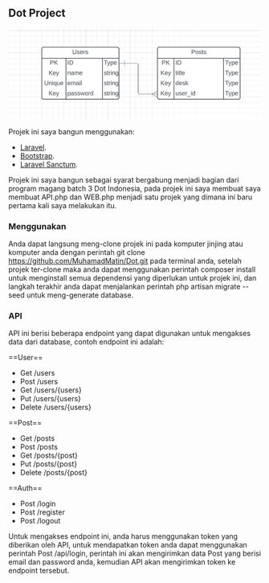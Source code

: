 ## Dot Project

![Database Image](./public/images/database.png)

Projek ini saya bangun menggunakan:

-   [Laravel](https://laravel.com).
-   [Bootstrap](https://getbootstrap.com).
-   [Laravel Sanctum](https://github.com/laravel/sanctum).

Projek ini saya bangun sebagai syarat bergabung menjadi bagian dari program magang batch 3 Dot Indonesia, pada projek ini saya membuat saya membuat API.php dan WEB.php menjadi satu projek yang dimana ini baru pertama kali saya melakukan itu.

### Menggunakan

Anda dapat langsung meng-clone projek ini pada komputer jinjing atau komputer anda dengan perintah git clone https://github.com/MuhamadMatin/Dot.git pada terminal anda, setelah projek ter-clone maka anda dapat menggunakan perintah composer install untuk menginstall semua dependensi yang diperlukan untuk projek ini, dan langkah terakhir anda dapat menjalankan perintah php artisan migrate --seed untuk meng-generate database.

### API

API ini berisi beberapa endpoint yang dapat digunakan untuk mengakses data dari database, contoh endpoint ini adalah:

==User==

-   Get /users
-   Post /users
-   Get /users/{users}
-   Put /users/{users}
-   Delete /users/{users}

==Post==

-   Get /posts
-   Post /posts
-   Get /posts/{post}
-   Put /posts/{post}
-   Delete /posts/{post}

==Auth==

-   Post /login
-   Post /register
-   Post /logout

Untuk mengakses endpoint ini, anda harus menggunakan token yang diberikan oleh API, untuk mendapatkan token anda dapat menggunakan perintah Post /api/login, perintah ini akan mengirimkan data Post yang berisi email dan password anda, kemudian API akan mengirimkan token ke endpoint tersebut.
